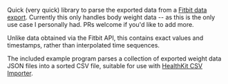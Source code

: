
Quick (very quick) library to parse the exported data from a [Fitbit data
export][1]. Currently this only handles body weight data -- as this is the only
use case I personally had. PRs welcome if you'd like to add more.

Unlike data obtained via the Fitbit API, this contains exact values and
timestamps, rather than interpolated time sequences.

The included example program parses a collection of exported weight data JSON
files into a sorted CSV file, suitable for use with [HealthKit CSV Importer][2].

[1]: https://help.fitbit.com/articles/en_US/Help_article/1133
[2]: https://2017.lionheartsw.com/software/health-csv-importer/
